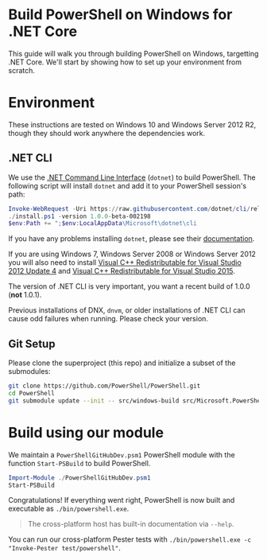 Build PowerShell on Windows for .NET Core
=========================================

This guide will walk you through building PowerShell on Windows,
targetting .NET Core. We'll start by showing how to set up your
environment from scratch.

Environment
===========

These instructions are tested on Windows 10 and Windows Server 2012
R2, though they should work anywhere the dependencies work.

.NET CLI
--------

We use the [.NET Command Line Interface][dotnet-cli] (`dotnet`) to
build PowerShell. The following script will install `dotnet` and add
it to your PowerShell session's path:

```powershell
Invoke-WebRequest -Uri https://raw.githubusercontent.com/dotnet/cli/rel/1.0.0/scripts/obtain/install.ps1 -OutFile install.ps1
./install.ps1 -version 1.0.0-beta-002198
$env:Path += ";$env:LocalAppData\Microsoft\dotnet\cli
```

If you have any problems installing `dotnet`, please see their
[documentation][cli-docs].

If you are using Windows 7, Windows Server 2008 or Windows Server 2012
you will also need to install
[Visual C++ Redistributable for Visual Studio 2012 Update 4][redist-2012]
and [Visual C++ Redistributable for Visual Studio 2015][redist-2015].

The version of .NET CLI is very important, you want a recent build of
1.0.0 (**not** 1.0.1).

Previous installations of DNX, `dnvm`, or older installations of .NET
CLI can cause odd failures when running. Please check your version.

[dotnet-cli]: https://github.com/dotnet/cli#new-to-net-cli
[cli-docs]: https://dotnet.github.io/getting-started/
[redist-2012]: https://www.microsoft.com/en-us/download/confirmation.aspx?id=30679
[redist-2015]: https://www.microsoft.com/en-us/download/details.aspx?id=48145

Git Setup
---------

Please clone the superproject (this repo) and initialize a subset of
the submodules:

```sh
git clone https://github.com/PowerShell/PowerShell.git
cd PowerShell
git submodule update --init -- src/windows-build src/Microsoft.PowerShell.Linux.Host/Modules/Pester
```

Build using our module
======================

We maintain a `PowerShellGitHubDev.psm1` PowerShell module with the
function `Start-PSBuild` to build PowerShell.

```powershell
Import-Module ./PowerShellGitHubDev.psm1
Start-PSBuild
```

Congratulations! If everything went right, PowerShell is now built and
executable as `./bin/powershell.exe`.

> The cross-platform host has built-in documentation via `--help`.

You can run our cross-platform Pester tests with `./bin/powershell.exe
-c "Invoke-Pester test/powershell"`.
